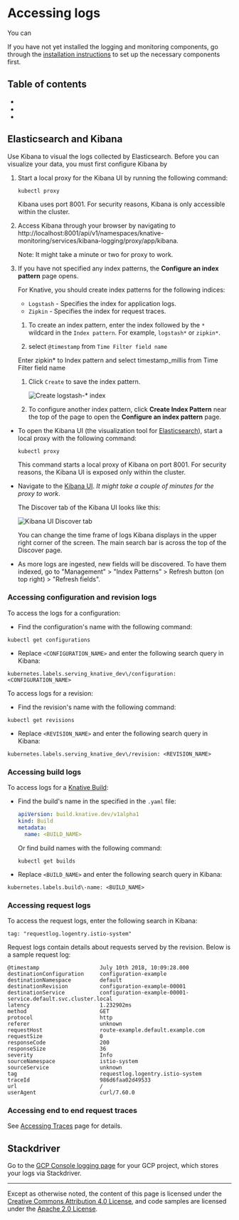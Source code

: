 # Accessing logs

You can

If you have not yet installed the logging and monitoring components, go through the
[installation instructions](./installing-logging-metrics-traces.md) to set up the
necessary components first.

## Table of contents

* []()
* []()
* []()

## Elasticsearch and Kibana

Use Kibana to visual the logs collected by Elasticsearch. Before you can
visualize your data, you must first configure Kibana by

1. Start a local proxy for the Kibana UI by running the following command:

   ```shell
   kubectl proxy
   ```

   Kibana uses port 8001. For security reasons, Kibana is only accessible within
   the cluster.

1. Access Kibana through your browser by navigating to
   http://localhost:8001/api/v1/namespaces/knative-monitoring/services/kibana-logging/proxy/app/kibana.

   Note: It might take a minute or two for proxy to work.

1. If you have not specified any index patterns, the
   **Configure an index pattern** page opens.

   For Knative, you should create index patterns for the following indices:

    * `Logstash` - Specifies the index for application logs.
    * `Zipkin` - Specifies the index for request traces.

    1. To create an index pattern, enter the index followed by the `*` wildcard
       in the `Index pattern`. For example, `logstash*` or `zipkin*`.

    1.   select `@timestamp` from `Time Filter field name`

      Enter zipkin* to Index pattern and select timestamp_millis from Time Filter field name

    1. Click `Create` to save the index pattern.

       ![Create logstash-* index](images/kibana-landing-page-configure-index.png)

    1. To configure another index pattern, click **Create Index Pattern** near
       the top of the page to open the **Configure an index pattern** page.

* To open the Kibana UI (the visualization tool for [Elasticsearch](https://info.elastic.co)),
start a local proxy with the following command:
  ```shell
  kubectl proxy
  ```

  This command starts a local proxy of Kibana on port 8001. For security reasons,
  the Kibana UI is exposed only within the cluster.

* Navigate to the
[Kibana UI](http://localhost:8001/api/v1/namespaces/monitoring/services/kibana-logging/proxy/app/kibana).
*It might take a couple of minutes for the proxy to work*.

  The Discover tab of the Kibana UI looks like this:

  ![Kibana UI Discover tab](./images/kibana-discover-tab-annotated.png)

  You can change the time frame of logs Kibana displays in the upper right corner
  of the screen. The main search bar is across the top of the Discover page.

* As more logs are ingested, new fields will be discovered. To have them indexed,
go to "Management" > "Index Patterns" > Refresh button (on top right) > "Refresh
fields".

<!-- TODO: create a video walkthrough of the Kibana UI -->

### Accessing configuration and revision logs

To access the logs for a configuration:

* Find the configuration's name with the following command:
```
kubectl get configurations
```

* Replace `<CONFIGURATION_NAME>` and enter the following search query in Kibana:
```
kubernetes.labels.serving_knative_dev\/configuration: <CONFIGURATION_NAME>
```

To access logs for a revision:
* Find the revision's name with the following command:
```
kubectl get revisions
```

* Replace `<REVISION_NAME>` and enter the following search query in Kibana:
```
kubernetes.labels.serving_knative_dev\/revision: <REVISION_NAME>
```

### Accessing build logs

To access logs for a [Knative Build](../build/README.md):

* Find the build's name in the specified in the `.yaml` file:
  ```yaml
  apiVersion: build.knative.dev/v1alpha1
  kind: Build
  metadata:
    name: <BUILD_NAME>
  ```
  Or find build names with the following command:
  ```
  kubectl get builds
  ```

* Replace `<BUILD_NAME>` and enter the following search query in Kibana:
```
kubernetes.labels.build\-name: <BUILD_NAME>
```

### Accessing request logs

To access the request logs, enter the following search in Kibana:

```text
tag: "requestlog.logentry.istio-system"
```

  Request logs contain details about requests served by the revision. Below is
  a sample request log:

  ```text
  @timestamp                   July 10th 2018, 10:09:28.000
  destinationConfiguration     configuration-example
  destinationNamespace         default
  destinationRevision          configuration-example-00001
  destinationService           configuration-example-00001-service.default.svc.cluster.local
  latency                      1.232902ms
  method                       GET
  protocol                     http
  referer                      unknown
  requestHost                  route-example.default.example.com
  requestSize                  0
  responseCode                 200
  responseSize                 36
  severity                     Info
  sourceNamespace              istio-system
  sourceService                unknown
  tag                          requestlog.logentry.istio-system
  traceId                      986d6faa02d49533
  url                          /
  userAgent                    curl/7.60.0
  ```

### Accessing end to end request traces

See [Accessing Traces](./accessing-traces.md) page for details.

## Stackdriver

Go to the [GCP Console logging page](https://console.cloud.google.com/logs/viewer) for
your GCP project, which stores your logs via Stackdriver.

---

Except as otherwise noted, the content of this page is licensed under the
[Creative Commons Attribution 4.0 License](https://creativecommons.org/licenses/by/4.0/),
and code samples are licensed under the
[Apache 2.0 License](https://www.apache.org/licenses/LICENSE-2.0).
